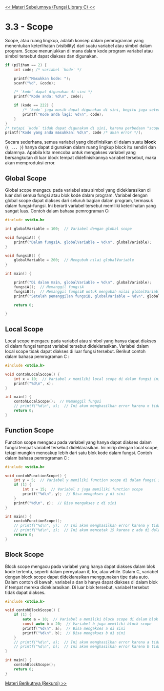 [<< Materi Sebelumnya (Fungsi Library C) <<](2-FungsiLibraryC.md)
# 3.3 - Scope

Scope, atau ruang lingkup, adalah konsep dalam pemrograman yang menentukan keterlihatan (visibility) dari suatu variabel atau simbol dalam program. Scope menunjukkan di mana dalam kode program variabel atau simbol tersebut dapat diakses dan digunakan.

```c
if (pilihan == 2) {
    int code; /* variabel `kode` */

    printf("Masukkan kode: ");
    scanf("%d", &code);

    /* `kode` dapat digunakan di sini */
    printf("Kode anda: %d\n", code);

    if (kode == 222) {
        /* `kode` juga masih dapat digunakan di sini, begitu juga seterusnya */
        printf("Kode anda lagi: %d\n", code);
    }
}
/* tetapi `kode` tidak dapat digunakan di sini, karena perbedaan "scope" */
printf("Kode yang anda masukkan: %d\n", code /* akan error */);
```

Secara sederhana, semua variabel yang didefinisikan di dalam suatu **block** (`{ ... }`) hanya dapat digunakan dalam ruang lingkup block itu sendiri dan dalamnya. Apabila kita mencoba untuk mengakses variabel yang bersangkutan di luar block tempat didefinisikannya variabel tersebut, maka akan memproduksi error.

## Global Scope

Global scope mengacu pada variabel atau simbol yang dideklarasikan di luar dari semua fungsi atau blok kode dalam program. Variabel dengan global scope dapat diakses dari seluruh bagian dalam program, termasuk dalam fungsi-fungsi. Ini berarti variabel tersebut memiliki keterlihatan yang sangat luas. Contoh dalam bahasa pemrograman C:

```c
#include <stdio.h>

int globalVariable = 100;  // Variabel dengan global scope

void fungsiA() {
    printf("Dalam fungsiA, globalVariable = %d\n", globalVariable);
}

void fungsiB() {
    globalVariable = 200;  // Mengubah nilai globalVariable
}

int main() {

    printf("Di dalam main, globalVariable = %d\n", globalVariable);
    fungsiA();  // Memanggil fungsiA
    fungsiB();  // Memanggil fungsiB untuk mengubah nilai globalVariable
    printf("Setelah pemanggilan fungsiB, globalVariable = %d\n", globalVariable);

    return 0;

}
```

## Local Scope

Local scope mengacu pada variabel atau simbol yang hanya dapat diakses di dalam fungsi tempat variabel tersebut dideklarasikan. Variabel dalam local scope tidak dapat diakses di luar fungsi tersebut. Berikut contoh dalam bahasa pemrograman C :

```c
#include <stdio.h>

void contohLocalScope() {
    int x = 10;  // Variabel x memiliki local scope di dalam fungsi ini
    printf("%d\n", x);
}

int main() {
    contohLocalScope();  // Memanggil fungsi
    // printf("%d\n", x);  // Ini akan menghasilkan error karena x tidak ada di luar fungsi
    return 0;
}
```

## Function Scope

Function scope mengacu pada variabel yang hanya dapat diakses dalam fungsi tempat variabel tersebut dideklarasikan. Ini mirip dengan local scope, tetapi mungkin mencakup lebih dari satu blok kode dalam fungsi. Contoh dalam bahasa pemrograman C :

```c
#include <stdio.h>

void contohFunctionScope() {
    int y = 5;  // Variabel y memiliki function scope di dalam fungsi ini
    if (1) {
        int z = 15;  // Variabel z juga memiliki function scope
        printf("%d\n", y);  // Bisa mengakses y di sini
    }
    printf("%d\n", z);  // Bisa mengakses z di sini
}

int main() {
    contohFunctionScope();
    // printf("%d\n", y);  // Ini akan menghasilkan error karena y tidak ada di luar fungsi
    // printf("%d\n", z);  // Ini akan mencetak 15 karena z ada di dalam fungsi
    return 0;
}
```

## Block Scope

Block scope mengacu pada variabel yang hanya dapat diakses dalam blok kode tertentu, seperti dalam pernyataan if, for, atau while. Dalam C, variabel dengan block scope dapat dideklarasikan menggunakan tipe data auto. Dalam contoh di bawah, variabel a dan b hanya dapat diakses di dalam blok if tempat mereka dideklarasikan. Di luar blok tersebut, variabel tersebut tidak dapat diakses.

```c
#include <stdio.h>

void contohBlockScope() {
    if (1) {
        auto a = 10;  // Variabel a memiliki block scope di dalam blok if ini
        const auto b = 20;  // Variabel b juga memiliki block scope
        printf("%d\n", a);  // Bisa mengakses a di sini
        printf("%d\n", b);  // Bisa mengakses b di sini
    }
    // printf("%d\n", a);  // Ini akan menghasilkan error karena a tidak ada di luar blok if
    // printf("%d\n", b);  // Ini akan menghasilkan error karena b tidak ada di luar blok if
}

int main() {
    contohBlockScope();
    return 0;
}
```



[Materi Berikutnya (Rekursi) >>](3.4-Rekursi.md)